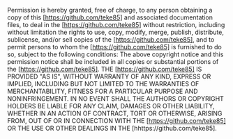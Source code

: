 Permission is hereby granted, free of charge, to any person obtaining a copy of this [https://github.com/teke85] and associated documentation files, to deal in the [https://github.com/teke85] without restriction, including without limitation the rights to use, copy, modify, merge, publish, distribute, sublicense, and/or sell copies of the [https://github.com/teke85], and to permit persons to whom the [https://github.com/teke85] is furnished to do so, subject to the following conditions:
The above copyright notice and this permission notice shall be included in all copies or substantial portions of the [https://github.com/teke85].
THE [https://github.com/teke85] IS PROVIDED "AS IS", WITHOUT WARRANTY OF ANY KIND, EXPRESS OR IMPLIED, INCLUDING BUT NOT LIMITED TO THE WARRANTIES OF MERCHANTABILITY, FITNESS FOR A PARTICULAR PURPOSE AND NONINFRINGEMENT. IN NO EVENT SHALL THE AUTHORS OR COPYRIGHT HOLDERS BE LIABLE FOR ANY CLAIM, DAMAGES OR OTHER LIABILITY, WHETHER IN AN ACTION OF CONTRACT, TORT OR OTHERWISE, ARISING FROM, OUT OF OR IN CONNECTION WITH THE [https://github.com/teke85] OR THE USE OR OTHER DEALINGS IN THE [hhttps://github.com/teke85].